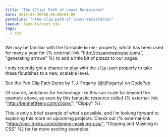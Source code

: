 ```yaml
---
title: "The (Clip) Path of Least Resistance"
date: 2015-08-26T00:00:00+01:00
permalink: "/the-clip-path-of-least-resistance/"
layout: layouts/post.njk
tags:
  - css
---
```


We may be familiar with the formable `border` property, which has been used for many a year for {% external-link "http://cssarrowplease.com/", "generating arrows" %} to add a little bit of pizazz to our pages.

I only recently got a chance to play with the `clip-path` property to take these flourishes to a new, scalable level.

<p data-height="268" data-theme-id="17863" data-slug-hash="WQevgd" data-default-tab="result" data-user="tjFogarty" class="codepen">See the Pen <a href="http://codepen.io/tjFogarty/pen/WQevgd/">Clip Path Demo</a> by T.J. Fogarty (<a href="http://codepen.io/tjFogarty">@tjFogarty</a>) on <a href="http://codepen.io">CodePen</a>.</p>
<script async src="//assets.codepen.io/assets/embed/ei.js"></script>

Of course, ambitions for technology like this can scale far beyond the example above, as seen by this fantastic resource called {% external-link "http://bennettfeely.com/clippy/", "Clippy" %}.

This is only a brief example of what's possible, and I'm looking forward to exploring this more on upcoming projects. Check out {% external-link "https://css-tricks.com/clipping-masking-css/", "Clipping and Masking in CSS" %} for far more exciting examples.